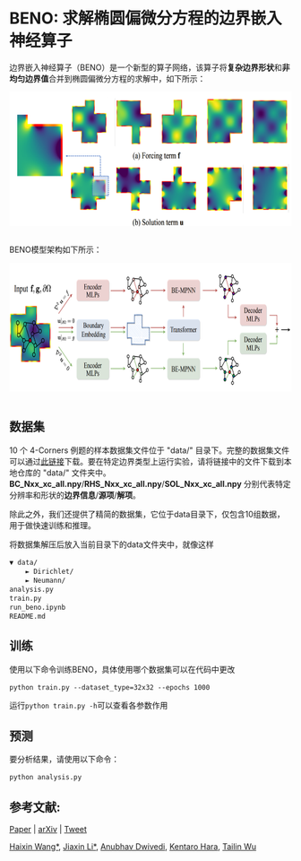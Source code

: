 # BENO: 求解椭圆偏微分方程的边界嵌入神经算子

边界嵌入神经算子（BENO）是一个新型的算子网络，该算子将**复杂边界形状**和**非均匀边界值**合并到椭圆偏微分方程的求解中，如下所示：

<p align="center">
<img src="../../../doc/beno_motivation.png" height = "240" alt="" align=center />
<br><br>
</p>

BENO模型架构如下所示：


<p align="center">
<img src="../../../doc/beno_arch.png" height = "230" alt="" align=center />
<br><br>
</p>

## 数据集

10 个 4-Corners 例题的样本数据集文件位于 "data/" 目录下。完整的数据集文件可以通过[此链接](https://drive.google.com/file/d/11PbUrzJ-b18VhFGY_uICSciCkeGrsaTZ/view)下载。要在特定边界类型上运行实验，请将链接中的文件下载到本地仓库的 "data/" 文件夹中。**BC_Nxx_xc_all.npy**/**RHS_Nxx_xc_all.npy**/**SOL_Nxx_xc_all.npy** 分别代表特定分辨率和形状的**边界信息**/**源项**/**解项**。

除此之外，我们还提供了精简的数据集，它位于data目录下，仅包含10组数据，用于做快速训练和推理。

将数据集解压后放入当前目录下的data文件夹中，就像这样

```
▼ data/
    ► Dirichlet/
    ► Neumann/
analysis.py
train.py
run_beno.ipynb
README.md
```

## 训练

使用以下命令训练BENO，具体使用哪个数据集可以在代码中更改

```code
python train.py --dataset_type=32x32 --epochs 1000
```

运行`python train.py -h`可以查看各参数作用

## 预测

要分析结果，请使用以下命令：

```code
python analysis.py 
```

## 参考文献:

[Paper](https://openreview.net/forum?id=ZZTkLDRmkg) | [arXiv](https://arxiv.org/abs/2401.09323) | [Tweet](https://twitter.com/tailin_wu/status/1747259448635367756)

[Haixin Wang*](https://willdreamer.github.io/), [Jiaxin Li*](https://github.com/Jiaxinlia/Jiaxin.github.io), [Anubhav Dwivedi](https://dwivedi-anubhav.github.io/website/), [Kentaro Hara](https://aa.stanford.edu/people/ken-hara), [Tailin Wu](https://tailin.org/)

